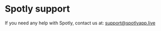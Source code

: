 # Spotly support

If you need any help with Spotly, contact us at: [support@spotlyapp.live](mailto:support@spotlyapp.live)
